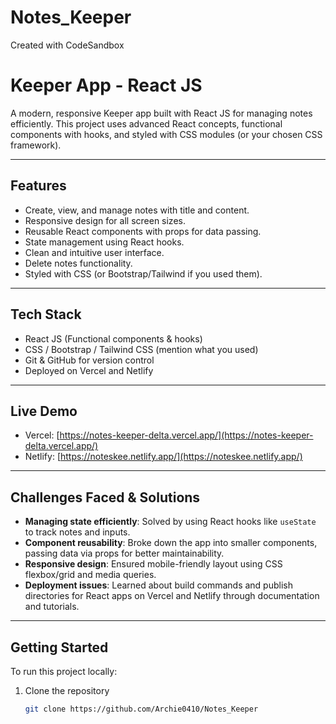 # Notes_Keeper
Created with CodeSandbox
# Keeper App - React JS

A modern, responsive Keeper app built with React JS for managing notes efficiently. This project uses advanced React concepts, functional components with hooks, and styled with CSS modules (or your chosen CSS framework).

---

## Features

- Create, view, and manage notes with title and content.
- Responsive design for all screen sizes.
- Reusable React components with props for data passing.
- State management using React hooks.
- Clean and intuitive user interface.
- Delete notes functionality.
- Styled with CSS (or Bootstrap/Tailwind if you used them).

---

## Tech Stack

- React JS (Functional components & hooks)
- CSS / Bootstrap / Tailwind CSS (mention what you used)
- Git & GitHub for version control
- Deployed on Vercel and Netlify

---

## Live Demo

- Vercel: [https://notes-keeper-delta.vercel.app/](https://notes-keeper-delta.vercel.app/)
- Netlify: [https://noteskee.netlify.app/](https://noteskee.netlify.app/)

---

## Challenges Faced & Solutions

- **Managing state efficiently**: Solved by using React hooks like `useState` to track notes and inputs.
- **Component reusability**: Broke down the app into smaller components, passing data via props for better maintainability.
- **Responsive design**: Ensured mobile-friendly layout using CSS flexbox/grid and media queries.
- **Deployment issues**: Learned about build commands and publish directories for React apps on Vercel and Netlify through documentation and tutorials.

---

## Getting Started

To run this project locally:

1. Clone the repository
   ```bash
   git clone https://github.com/Archie0410/Notes_Keeper
